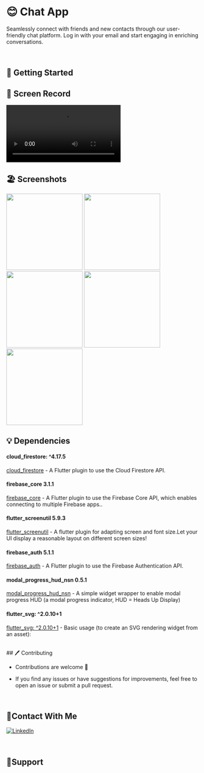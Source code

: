 # 😊 Chat App

 Seamlessly connect with friends and new contacts through our user-friendly chat platform. Log in with your email and start engaging in enriching conversations.
 
 <br/>

  ## 🚀 Getting Started
  
   ## 📸 Screen Record
 
<video src="https://github.com/Ahmedyehia122/Talkative-/assets/142153775/a75c5c86-07d0-4753-9521-68b58eef9102"></video>


  ## 🏖️ Screenshots 
 
 <div>
   <img src ="https://github.com/Ahmedyehia122/weather_app/assets/142153775/c3530d8c-285c-4118-b963-69d5ae3ff9fc" width="200" >
   <img src ="https://github.com/Ahmedyehia122/weather_app/assets/142153775/23c791b9-d006-4a87-8288-7769ff9830e1" width="200" >
   <img src ="https://github.com/Ahmedyehia122/weather_app/assets/142153775/ac09bf4a-5e92-40bf-a905-e39f4671b72a" width="200" >
   <img src ="https://github.com/Ahmedyehia122/weather_app/assets/142153775/8989cb08-b9e3-4c28-917a-2afa5244f51c" width="200" >
   <img src ="https://github.com/Ahmedyehia122/weather_app/assets/142153775/482ed2fc-9ce5-4260-8be6-7c926b7c0979" width="200" >
 </div>

  ## 💡 Dependencies

 ####  cloud_firestore: ^4.17.5
   [cloud_firestore](https://pub.dev/packages/cloud_firestore) - A Flutter plugin to use the Cloud Firestore API.
 #### firebase_core 3.1.1
   [firebase_core](https://pub.dev/packages/firebase_core) - A Flutter plugin to use the Firebase Core API, which enables connecting to multiple Firebase apps..
 #### flutter_screenutil 5.9.3
   [flutter_screenutil](https://pub.dev/packages/flutter_screenutil) - A flutter plugin for adapting screen and font size.Let your UI display a reasonable layout on different screen sizes!
   
 #### firebase_auth 5.1.1
   [firebase_auth](https://pub.dev/packages/firebase_auth) - A Flutter plugin to use the Firebase Authentication API.
   
 #### modal_progress_hud_nsn 0.5.1
   [modal_progress_hud_nsn](https://pub.dev/packages/modal_progress_hud_nsn) - A simple widget wrapper to enable modal progress HUD (a modal progress indicator, HUD = Heads Up Display)
   
 #### flutter_svg: ^2.0.10+1
   [flutter_svg: ^2.0.10+1](https://pub.dev/packages/flutter_svg) - Basic usage (to create an SVG rendering widget from an asset):





   <br/>
   ## 🖊️ Contributing

- Contributions are welcome 💜
- If you find any issues or have suggestions for improvements, feel free to open an issue or submit a pull request.

  <br/>
 ## 🤝Contact With Me

[![LinkedIn](https://img.shields.io/badge/LinkedIn-0077B5?style=for-the-badge&logo=linkedin&logoColor=white)](https://www.linkedin.com/in/ahmedyehia122/) 
  
<br/>

## 💖Support



